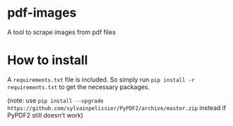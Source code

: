 # pdf-images
A tool to scrape images from pdf files

# How to install

A `requirements.txt` file is included. So simply run `pip install -r requirements.txt` to get the necessary packages.

(note: use `pip install --upgrade https://github.com/sylvainpelissier/PyPDF2/archive/master.zip` instead if PyPDF2 still doesn't work)
